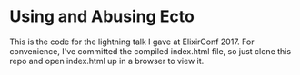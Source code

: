 # Using and Abusing Ecto

This is the code for the lightning talk I gave at ElixirConf 2017.  For convenience, I've committed the compiled index.html file, so just clone this repo and open index.html up in a browser to view it.
